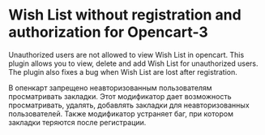 # Wish List without registration and authorization for Opencart-3
Unauthorized users are not allowed to view Wish List in opencart. 
This plugin allows you to view, delete and add Wish List for unauthorized users. 
The plugin also fixes a bug when Wish List are lost after registration.

В опенкарт запрещено неавторизованным пользователям просматривать закладки. 
Этот модификатор дает возможность просматривать, удалять, добавлять закладки для неавторизованных пользователей. 
Также модификатор устраняет баг, при котором закладки теряются после регистрации.
